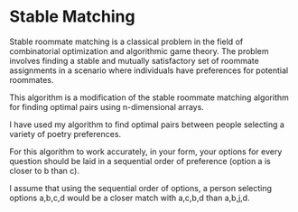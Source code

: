 # Stable Matching

Stable roommate matching is a classical problem in the field of combinatorial optimization and algorithmic game theory. The problem involves finding a stable and mutually satisfactory set of roommate assignments in a scenario where individuals have preferences for potential roommates.

This algorithm is a modification of the stable roommate matching algorithm for finding optimal pairs using n-dimensional arrays.

I have used my algorithm to find optimal pairs between people selecting a variety of poetry preferences.

For this algorithm to work accurately, in your form, your options for every question should be laid in a sequential order of preference (option a is closer to b than c).

I assume that using the sequential order of options, a person selecting options a,b,c,d would be a closer match with a,c,b,d than a,b,j,d.
